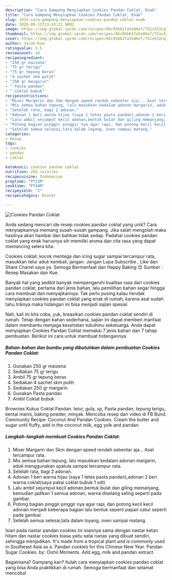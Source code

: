 ```yaml
---
description: "Cara Gampang Menyiapkan Cookies Pandan Coklat, Enak"
title: "Cara Gampang Menyiapkan Cookies Pandan Coklat, Enak"
slug: 1915-cara-gampang-menyiapkan-cookies-pandan-coklat-enak
date: 2020-09-11T13:43:21.909Z
image: https://img-global.cpcdn.com/recipes/6bc95bb1fa5e86ef/751x532cq70/cookies-pandan-coklat-foto-resep-utama.jpg
thumbnail: https://img-global.cpcdn.com/recipes/6bc95bb1fa5e86ef/751x532cq70/cookies-pandan-coklat-foto-resep-utama.jpg
cover: https://img-global.cpcdn.com/recipes/6bc95bb1fa5e86ef/751x532cq70/cookies-pandan-coklat-foto-resep-utama.jpg
author: Jacob Kim
ratingvalue: 3.5
reviewcount: 10
recipeingredient:
- "250 gr maizena"
- "75 gr terigu"
- "75 gr tepung beras"
- "4 sachet skm putih"
- "250 gr margarin"
- " Pasta pandan"
- " Coklat bubuk"
recipeinstructions:
- "Mixer Margarin dan Skm dengan speed rendah sebentar aja... Asal tercampur rata."
- "Mix semua bahan tepung, lalu masukkan kedalam adonan margarin, aduk menggunakan spatula sampai tercampur rata."
- "Setelah rata, bagi 2 adonan."
- "Adonan 1 beri warna hijau (saya 1 tetes pasta pandan),adonan 2 beri warna coklat(saya pakai coklat bubuk 1 sdt)"
- "Lalu ambil sejumput kecil adonan,bentuk bulat dan giling memanjang, kemudian jadikan 1 semua adonan, warna diselang seling seperti pada gambar."
- "Potong bagian pinggir pinggir nya agar rapi, dan potong kecil kecil adonan menjadi beberapa bagian lalu bentuk seperti papan catur seperti pada gambar."
- "Setelah semua selesai,tata dalam loyang, oven sampai matang."
categories:
- Resep
tags:
- cookies
- pandan
- coklat

katakunci: cookies pandan coklat 
nutrition: 254 calories
recipecuisine: Indonesian
preptime: "PT12M"
cooktime: "PT44M"
recipeyield: "2"
recipecategory: Dinner

---
```



![Cookies Pandan Coklat](https://img-global.cpcdn.com/recipes/6bc95bb1fa5e86ef/751x532cq70/cookies-pandan-coklat-foto-resep-utama.jpg)

Anda sedang mencari ide resep cookies pandan coklat yang unik? Cara menyiapkannya memang susah-susah gampang. Jika salah mengolah maka hasilnya akan hambar dan bahkan tidak sedap. Padahal cookies pandan coklat yang enak harusnya sih memiliki aroma dan cita rasa yang dapat memancing selera kita.

Cookies coklat: kocok mentega dan icing sugar sampai tercampur rata, masukkan telur aduk kembali, jangan. Jangan Lupa Subscribe , Like dan Share Chanel saya ya. Semoga Bermanfaat dan Happy Baking 😊 Sumber : Resep Masakan dan Kue.

Banyak hal yang sedikit banyak mempengaruhi kualitas rasa dari cookies pandan coklat, pertama dari jenis bahan, lalu pemilihan bahan segar hingga cara membuat dan menyajikannya. Tak perlu pusing kalau hendak menyiapkan cookies pandan coklat yang enak di rumah, karena asal sudah tahu triknya maka hidangan ini bisa menjadi sajian spesial.


Nah, kali ini kita coba, yuk, kreasikan cookies pandan coklat sendiri di rumah. Tetap dengan bahan sederhana, sajian ini dapat memberi manfaat dalam membantu menjaga kesehatan tubuhmu sekeluarga. Anda dapat menyiapkan Cookies Pandan Coklat memakai 7 jenis bahan dan 7 tahap pembuatan. Berikut ini cara untuk membuat hidangannya.

<!--inarticleads1-->

##### Bahan-bahan dan bumbu yang dibutuhkan dalam pembuatan Cookies Pandan Coklat:

1. Gunakan 250 gr maizena
1. Sediakan 75 gr terigu
1. Ambil 75 gr tepung beras
1. Sediakan 4 sachet skm putih
1. Sediakan 250 gr margarin
1. Gunakan  Pasta pandan
1. Ambil  Coklat bubuk


Brownies Kukus Coklat Pandan. telur, gula, sp, Pasta pandan, tepung terigu, kental manis, baking powder, minyak. Mencoba resep dari video di FB Bund. Community Recipe: Coconut And Pandan Cookies. Cream the butter and sugar until fluffy, add in the coconut milk, egg yolk and pandan. 

<!--inarticleads2-->

##### Langkah-langkah membuat Cookies Pandan Coklat:

1. Mixer Margarin dan Skm dengan speed rendah sebentar aja... Asal tercampur rata.
1. Mix semua bahan tepung, lalu masukkan kedalam adonan margarin, aduk menggunakan spatula sampai tercampur rata.
1. Setelah rata, bagi 2 adonan.
1. Adonan 1 beri warna hijau (saya 1 tetes pasta pandan),adonan 2 beri warna coklat(saya pakai coklat bubuk 1 sdt)
1. Lalu ambil sejumput kecil adonan,bentuk bulat dan giling memanjang, kemudian jadikan 1 semua adonan, warna diselang seling seperti pada gambar.
1. Potong bagian pinggir pinggir nya agar rapi, dan potong kecil kecil adonan menjadi beberapa bagian lalu bentuk seperti papan catur seperti pada gambar.
1. Setelah semua selesai,tata dalam loyang, oven sampai matang.


Isian pada nastar pandan cookies ini isiannya sama dengan nastar ketan hitam dan nastar cookies biasa yaitu selai nanas yang dibuat sendiri, sehingga menjadikan. It&#39;s made from a tropical plant and is commonly used in Southeast Asia as a. Pandan cookies for this Chinese New Year. Pandan Sugar Cookies. by: Oishii Moments. Add egg, milk and pandan extract. 

Bagaimana? Gampang kan? Itulah cara menyiapkan cookies pandan coklat yang bisa Anda praktikkan di rumah. Semoga bermanfaat dan selamat mencoba!
